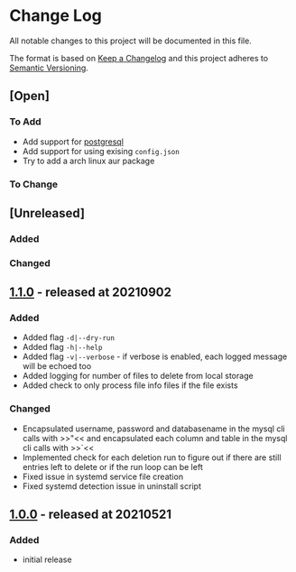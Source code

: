 # Change Log

All notable changes to this project will be documented in this file.

The format is based on [Keep a Changelog](http://keepachangelog.com/)
and this project adheres to [Semantic Versioning](http://semver.org/).

## [Open]

### To Add

* Add support for [postgresql](https://github.com/aljazceru/mattermost-retention)
* Add support for using exising `config.json`
* Try to add a arch linux aur package

### To Change

## [Unreleased]

### Added

### Changed

## [1.1.0](https://github.com/bazzline/mattermost_housekeeping/tree/1.1.0) - released at 20210902

### Added

* Added flag `-d|--dry-run`
* Added flag `-h|--help`
* Added flag `-v|--verbose` - if verbose is enabled, each logged message will be echoed too
* Added logging for number of files to delete from local storage
* Added check to only process file info files if the file exists

### Changed

* Encapsulated username, password and databasename in the mysql cli calls with >>"<< and encapsulated each column and table in the mysql cli calls with >>`<<
* Implemented check for each deletion run to figure out if there are still entries left to delete or if the run loop can be left
* Fixed issue in systemd service file creation
* Fixed systemd detection issue in uninstall script

## [1.0.0](https://github.com/bazzline/mattermost_housekeeping/tree/1.0.0) - released at 20210521

### Added

* initial release
